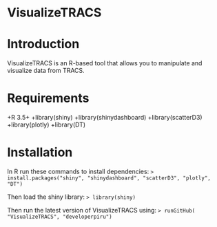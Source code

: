 # VisualizeTRACS

# Introduction
VisualizeTRACS is an R-based tool that allows you to manipulate and visualize data from TRACS. 

# Requirements
+R 3.5+
+library(shiny)
+library(shinydashboard)
+library(scatterD3)
+library(plotly)
+library(DT)

# Installation
In R run these commands to install dependencies:
```> install.packages("shiny", "shinydashboard", "scatterD3", "plotly", "DT")```

Then load the shiny library:
```> library(shiny)```

Then run the latest version of VisualizeTRACS using:
```> runGitHub( "VisualizeTRACS", "developerpiru")```
